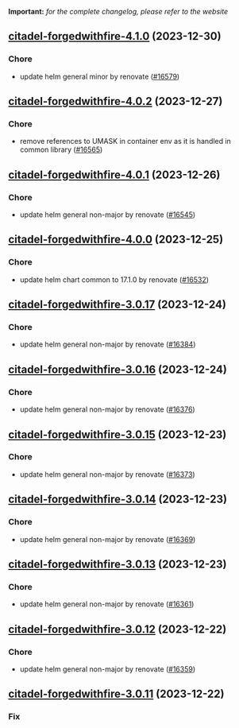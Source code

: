 **Important:**
*for the complete changelog, please refer to the website*




## [citadel-forgedwithfire-4.1.0](https://github.com/truecharts/charts/compare/citadel-forgedwithfire-4.0.2...citadel-forgedwithfire-4.1.0) (2023-12-30)

### Chore

- update helm general minor by renovate ([#16579](https://github.com/truecharts/charts/issues/16579))
  
  


## [citadel-forgedwithfire-4.0.2](https://github.com/truecharts/charts/compare/citadel-forgedwithfire-4.0.1...citadel-forgedwithfire-4.0.2) (2023-12-27)

### Chore

- remove references to UMASK in container env as it is handled in common library  ([#16565](https://github.com/truecharts/charts/issues/16565))
  
  


## [citadel-forgedwithfire-4.0.1](https://github.com/truecharts/charts/compare/citadel-forgedwithfire-4.0.0...citadel-forgedwithfire-4.0.1) (2023-12-26)

### Chore

- update helm general non-major by renovate ([#16545](https://github.com/truecharts/charts/issues/16545))
  
  


## [citadel-forgedwithfire-4.0.0](https://github.com/truecharts/charts/compare/citadel-forgedwithfire-3.0.17...citadel-forgedwithfire-4.0.0) (2023-12-25)

### Chore

- update helm chart common to 17.1.0 by renovate ([#16532](https://github.com/truecharts/charts/issues/16532))
  
  


## [citadel-forgedwithfire-3.0.17](https://github.com/truecharts/charts/compare/citadel-forgedwithfire-3.0.16...citadel-forgedwithfire-3.0.17) (2023-12-24)

### Chore

- update helm general non-major by renovate ([#16384](https://github.com/truecharts/charts/issues/16384))
  
  


## [citadel-forgedwithfire-3.0.16](https://github.com/truecharts/charts/compare/citadel-forgedwithfire-3.0.15...citadel-forgedwithfire-3.0.16) (2023-12-24)

### Chore

- update helm general non-major by renovate ([#16376](https://github.com/truecharts/charts/issues/16376))
  
  


## [citadel-forgedwithfire-3.0.15](https://github.com/truecharts/charts/compare/citadel-forgedwithfire-3.0.14...citadel-forgedwithfire-3.0.15) (2023-12-23)

### Chore

- update helm general non-major by renovate ([#16373](https://github.com/truecharts/charts/issues/16373))
  
  


## [citadel-forgedwithfire-3.0.14](https://github.com/truecharts/charts/compare/citadel-forgedwithfire-3.0.13...citadel-forgedwithfire-3.0.14) (2023-12-23)

### Chore

- update helm general non-major by renovate ([#16369](https://github.com/truecharts/charts/issues/16369))
  
  


## [citadel-forgedwithfire-3.0.13](https://github.com/truecharts/charts/compare/citadel-forgedwithfire-3.0.12...citadel-forgedwithfire-3.0.13) (2023-12-23)

### Chore

- update helm general non-major by renovate ([#16361](https://github.com/truecharts/charts/issues/16361))
  
  


## [citadel-forgedwithfire-3.0.12](https://github.com/truecharts/charts/compare/citadel-forgedwithfire-3.0.11...citadel-forgedwithfire-3.0.12) (2023-12-22)

### Chore

- update helm general non-major by renovate ([#16359](https://github.com/truecharts/charts/issues/16359))
  
  


## [citadel-forgedwithfire-3.0.11](https://github.com/truecharts/charts/compare/citadel-forgedwithfire-3.0.10...citadel-forgedwithfire-3.0.11) (2023-12-22)

### Fix
